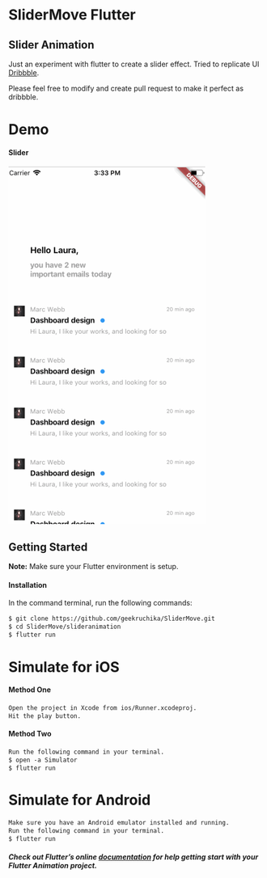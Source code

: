 # SliderMove Flutter



## Slider Animation

Just an experiment with flutter to create a slider effect. Tried to replicate UI [Dribbble](https://dribbble.com/shots/4833779-UI-Motion-kit).

Please feel free to modify and create pull request to make it perfect as dribbble.

# Demo

#### Slider

![Demo](https://github.com/geekruchika/SliderMove/blob/master/slideranimation/ScreenGif/shot1.gif)




## Getting Started
**Note:** Make sure your Flutter environment is setup.

#### Installation

In the command terminal, run the following commands:

    $ git clone https://github.com/geekruchika/SliderMove.git
    $ cd SliderMove/slideranimation
    $ flutter run

# Simulate for iOS
#### Method One
    
    Open the project in Xcode from ios/Runner.xcodeproj.
    Hit the play button.

#### Method Two

    Run the following command in your terminal.
    $ open -a Simulator
    $ flutter run

# Simulate for Android

    Make sure you have an Android emulator installed and running.
    Run the following command in your terminal.
    $ flutter run

##### Check out Flutter’s online [documentation](http://flutter.io/) for help getting start with your Flutter Animation project.